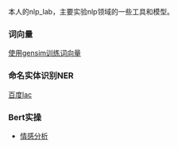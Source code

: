 本人的nlp_lab，主要实验nlp领域的一些工具和模型。

### 词向量

[使用gensim训练词向量](https://github.com/CBJerry993/nlp_lab/tree/master/embedding/gensim_w2v)

### 命名实体识别NER

[百度lac](https://github.com/CBJerry993/nlp_lab/tree/master/tagging_ner/bd_lac)

### Bert实操

- [情感分析](https://github.com/CBJerry993/sentiment_bert)

